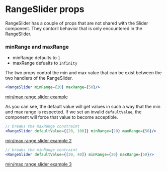 # RangeSlider props

RangeSlider has a couple of props that are not shared with the Slider component.
They contorll behavior that is only encountered in the RangeSlider.

### minRange and maxRange

- minRange defaults to `1`
- maxRange defualts to `Infinity`

The two props control the min and max value that can be exist between the two handlers of the RangeSlider.

```jsx
<RangeSlider minRange={20} maxRange={50}/>
```

[min/max range slider example](http://zippiui.github.io/react-slider/#minMaxRangeSlider)

As you can see, the default value will get values in such a way that the min and max range is respected. If we set an invalid `defaultValue`, the component will force that 
value to become acceptible. 


```jsx
// breaks the maxRange constraint
<RangeSlider defaultValue={[20, 100]} minRange={20} maxRange={50}/>
```

[min/max range slider example 2](http://zippiui.github.io/react-slider/#minMaxRangeSliderContraints1)

```jsx
// breaks the minRange contraint
<RangeSlider defaultValue={[30, 40]} minRange={20} maxRange={50}/>
```

[min/max range slider example 3](http://zippiui.github.io/react-slider/#minMaxRangeSliderContraints2)